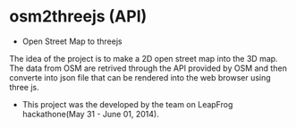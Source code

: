 osm2threejs (API)
=================

* Open Street Map to threejs 

The idea of the project is to make a 2D open street map into the 3D map. The data from OSM are retrived through 
the API provided by OSM and then converte into json file that can be rendered into the web browser using three js.


* This project was the developed by the team on LeapFrog hackathone(May 31 - June 01, 2014).
